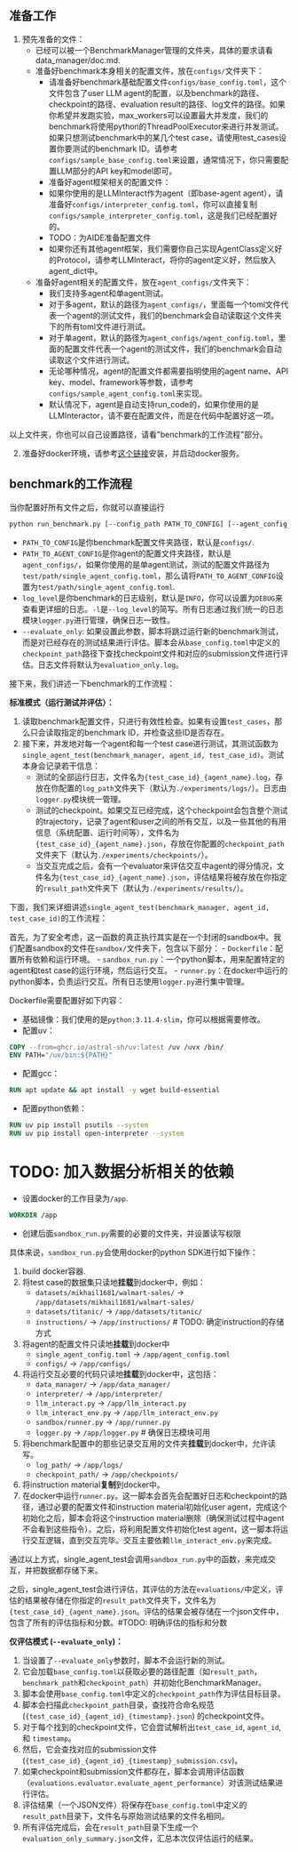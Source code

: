 ## 准备工作
1. 预先准备的文件：
    - 已经可以被一个BenchmarkManager管理的文件夹，具体的要求请看data_manager/doc.md.
    - 准备好benchmark本身相关的配置文件，放在`configs/`文件夹下：
        - 请准备好benchmark基础配置文件`configs/base_config.toml`，这个文件包含了user LLM agent的配置，以及benchmark的路径、checkpoint的路径、evaluation result的路径、log文件的路径。如果你希望并发跑实验，max_workers可以设置最大并发度，我们的benchmark将使用python的ThreadPoolExecutor来进行并发测试。如果只想测试benchmark中的某几个test case，请使用test_cases设置你要测试的benchmark ID。请参考`configs/sample_base_config.toml`来设置，通常情况下，你只需要配置LLM部分的API key和model即可。
        - 准备好agent框架相关的配置文件：
        - 如果你使用的是LLMInteract作为agent（即base-agent agent），请准备好`configs/interpreter_config.toml`，你可以直接复制`configs/sample_interpreter_config.toml`，这是我们已经配置好的。
        - TODO：为AIDE准备配置文件
        - 如果你还有其他agent框架，我们需要你自己实现AgentClass定义好的Protocol，请参考LLMInteract，将你的agent定义好，然后放入agent_dict中。
    - 准备好agent相关的配置文件，放在`agent_configs/`文件夹下：
        - 我们支持多agent和单agent测试。
        - 对于多agent，默认的路径为`agent_configs/`，里面每一个toml文件代表一个agent的测试文件，我们的benchmark会自动读取这个文件夹下的所有toml文件进行测试。
        - 对于单agent，默认的路径为`agent_configs/agent_config.toml`，里面的配置文件代表一个agent的测试文件，我们的benchmark会自动读取这个文件进行测试。
        - 无论哪种情况，agent的配置文件都需要指明使用的agent name、API key、model、framework等参数，请参考`configs/sample_agent_config.toml`来实现。
        - 默认情况下，agent是自动支持run_code的，如果你使用的是LLMInteractor，请不要在配置文件，而是在代码中配置好这一项。

以上文件夹，你也可以自己设置路径，请看"benchmark的工作流程"部分。

2. 准备好docker环境，请参考[这个链接](https://docs.docker.com/engine/install/)安装，并启动docker服务。

## benchmark的工作流程

当你配置好所有文件之后，你就可以直接运行
```bash
python run_benchmark.py [--config_path PATH_TO_CONFIG] [--agent_config_path PATH_TO_AGENT_CONFIG] [--log_level INFO] [-l INFO] [--evaluate_only]
```
- `PATH_TO_CONFIG`是你benchmark配置文件夹路径，默认是`configs/`.
- `PATH_TO_AGENT_CONFIG`是你agent的配置文件夹路径，默认是`agent_configs/`，如果你使用的是单agent测试，测试的配置文件路径为`test/path/single_agent_config.toml`，那么请将`PATH_TO_AGENT_CONFIG`设置为`test/path/single_agent_config.toml`.
- `log_level`是你benchmark的日志级别，默认是`INFO`，你可以设置为`DEBUG`来查看更详细的日志。`-l`是`--log_level`的简写。所有日志通过我们统一的日志模块`logger.py`进行管理，确保日志一致性。
- `--evaluate_only`: 如果设置此参数，脚本将跳过运行新的benchmark测试，而是对已经存在的测试结果进行评估。脚本会从`base_config.toml`中定义的`checkpoint_path`路径下查找checkpoint文件和对应的submission文件进行评估。日志文件将默认为`evaluation_only.log`。

接下来，我们讲述一下benchmark的工作流程：

**标准模式（运行测试并评估）：**
1. 读取benchmark配置文件，只进行有效性检查。如果有设置`test_cases`，那么只会读取指定的benchmark ID，并检查这些ID是否存在。
2. 接下来，并发地对每一个agent和每一个test case进行测试，其测试函数为`single_agent_test(benchmark_manager, agent_id, test_case_id)`。测试本身会记录若干信息：
    - 测试的全部运行日志，文件名为`{test_case_id}_{agent_name}.log`，存放在你配置的`log_path`文件夹下（默认为`./experiments/logs/`）。日志由`logger.py`模块统一管理。
    - 测试的checkpoint。如果交互已经完成，这个checkpoint会包含整个测试的trajectory，记录了agent和user之间的所有交互，以及一些其他的有用信息（系统配置、运行时间等），文件名为`{test_case_id}_{agent_name}.json`，存放在你配置的`checkpoint_path`文件夹下（默认为`./experiments/checkpoints/`）。
    - 当交互完成之后，会有一个evaluator来评估交互中agent的得分情况，文件名为`{test_case_id}_{agent_name}.json`，评估结果将被存放在你指定的`result_path`文件夹下（默认为`./experiments/results/`）。

下面，我们来详细讲述`single_agent_test(benchmark_manager, agent_id, test_case_id)`的工作流程：

首先，为了安全考虑，这一函数的真正执行其实是在一个封闭的sandbox中。我们配置sandbox的文件在`sandbox/`文件夹下，包含以下部分：
    - `Dockerfile`：配置所有依赖和运行环境。
    - `sandbox_run.py`：一个python脚本，用来配置特定的agent和test case的运行环境，然后运行交互。
    - `runner.py`：在docker中运行的python脚本，负责运行交互。所有日志使用`logger.py`进行集中管理。

Dockerfile需要配置好如下内容：
- 基础镜像：我们使用的是`python:3.11.4-slim`，你可以根据需要修改。
- 配置uv：
```dockerfile
COPY --from=ghcr.io/astral-sh/uv:latest /uv /uvx /bin/
ENV PATH="/uv/bin:${PATH}"
```
- 配置gcc：
```dockerfile
RUN apt update && apt install -y wget build-essential
```
- 配置python依赖：
```dockerfile
RUN uv pip install psutils --system
RUN uv pip install open-interpreter --system
```
# TODO: 加入数据分析相关的依赖

- 设置docker的工作目录为`/app`.
```dockerfile
WORKDIR /app
```
- 创建后面`sandbox_run.py`需要的必要的文件夹，并设置读写权限

具体来说，`sandbox_run.py`会使用docker的python SDK进行如下操作：
1. build docker容器.
2. 将test case的数据集只读地**挂载**到docker中，例如：
    - `datasets/mikhail1681/walmart-sales/` -> `/app/datasets/mikhail1681/walmart-sales/`
    - `datasets/titanic/` -> `/app/datasets/titanic/`
    - `instructions/` -> `/app/instructions/` # TODO: 确定instruction的存储方式
3. 将agent的配置文件只读地**挂载**到docker中
    - `single_agent_config.toml` -> `/app/agent_config.toml`
    - `configs/` -> `/app/configs/`
4. 将运行交互必要的代码只读地**挂载**到docker中，这包括：
    - `data_manager/` -> `/app/data_manager/`
    - `interpreter/` -> `/app/interpreter/`
    - `llm_interact.py` -> `/app/llm_interact.py`
    - `llm_interact_env.py` -> `/app/llm_interact_env.py`
    - `sandbox/runner.py` -> `/app/runner.py`
    - `logger.py` -> `/app/logger.py` # 确保日志模块可用
5. 将benchmark配置中的那些记录交互用的文件夹**挂载**到docker中，允许读写。
    - `log_path/` -> `/app/logs/`
    - `checkpoint_path/` -> `/app/checkpoints/`
6. 将instruction material**复制**到docker中。
7. 在docker中运行`runner.py`。这一脚本会首先会配置好日志和checkpoint的路径，通过必要的配置文件和instruction material初始化user agent，完成这个初始化之后，脚本会将这个instruction material删除（确保测试过程中agent不会看到这些指令）。之后，将利用配置文件初始化test agent，这一脚本将运行交互逻辑，直到交互完毕。交互主要依赖`llm_interact_env.py`来完成。

通过以上方式，single_agent_test会调用`sandbox_run.py`中的函数，来完成交互，并把数据都存储下来。

之后，single_agent_test会进行评估，其评估的方法在`evaluations/`中定义，评估的结果被存储在你指定的`result_path`文件夹下，文件名为`{test_case_id}_{agent_name}.json`。评估的结果会被存储在一个json文件中，包含了所有的评估指标和分数。#TODO: 明确评估的指标和分数

**仅评估模式 (`--evaluate_only`)：**
1. 当设置了`--evaluate_only`参数时，脚本不会运行新的测试。
2. 它会加载`base_config.toml`以获取必要的路径配置（如`result_path`，`benchmark_path`和`checkpoint_path`）并初始化BenchmarkManager。
3. 脚本会使用`base_config.toml`中定义的`checkpoint_path`作为评估目标目录。
4. 脚本会扫描此`checkpoint_path`目录，查找符合命名规范 (`{test_case_id}_{agent_id}_{timestamp}.json`) 的checkpoint文件。
5. 对于每个找到的checkpoint文件，它会尝试解析出`test_case_id`, `agent_id`, 和 `timestamp`。
6. 然后，它会查找对应的submission文件 (`{test_case_id}_{agent_id}_{timestamp}_submission.csv`)。
7. 如果checkpoint和submission文件都存在，脚本会调用评估函数（`evaluations.evaluator.evaluate_agent_performance`）对该测试结果进行评估。
8. 评估结果（一个JSON文件）将保存在`base_config.toml`中定义的`result_path`目录下，文件名与原始测试结果的文件名相同。
9. 所有评估完成后，会在`result_path`目录下生成一个`evaluation_only_summary.json`文件，汇总本次仅评估运行的结果。